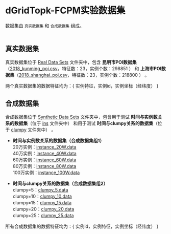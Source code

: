 dGridTopk-FCPM实验数据集<br>
======

数据集由 `真实数据集` 和 `合成数据集` 组成。<br>
<br>

真实数据集<br>
-------
真实数据集位于 [Real Data Sets](https://github.com/stykel/dGridTopk-FCPM/tree/main/Real%20Data%20Sets) 文件夹中，包含 **昆明市POI数据集**（[2018_kunming_poi.csv](https://github.com/stykel/dGridTopk-FCPM/blob/main/Real%20Data%20Sets/2018_kunming_poi.csv)，特征数：23，实例个数：298851 ） 和 **上海市POI数据集**（[2018_shanghai_poi.csv](https://github.com/stykel/dGridTopk-FCPM/blob/main/Real%20Data%20Sets/2018_shanghai_poi.csv)，特征数：23，实例个数：218800 ） 。
<br>

两个真实数据集的数据特征均为：{ 实例特征，实例id，实例坐标（经纬度） }

合成数据集<br>
------- 
合成数据集位于 [Synthetic Data Sets](https://github.com/stykel/dGridTopk-FCPM/tree/main/Synthetic%20Data%20Sets) 文件夹中，包含用于测试 **时间与实例数关系的数据集**（位于 [ins](https://github.com/stykel/dGridTopk-FCPM/tree/main/Synthetic%20Data%20Sets/ins) 文件夹中） 和用于测试 **时间与clumpy关系的数据集**（位于 [clumpy](https://github.com/stykel/dGridTopk-FCPM/tree/main/Synthetic%20Data%20Sets/clumpy) 文件夹中） 。
<br>

* **时间与实例数关系的数据集（合成数据集组1）**<br>
  20万实例：[instance_20W.data](https://github.com/stykel/dGridTopk-FCPM/blob/main/Synthetic%20Data%20Sets/ins/instance_20W.data) <br>
  40万实例：[instance_40W.data](https://github.com/stykel/dGridTopk-FCPM/blob/main/Synthetic%20Data%20Sets/ins/instance_40W.data) <br>
  60万实例：[instance_60W.data](https://github.com/stykel/dGridTopk-FCPM/blob/main/Synthetic%20Data%20Sets/ins/instance_60W.data) <br>
  80万实例：[instance_80W.data](https://github.com/stykel/dGridTopk-FCPM/blob/main/Synthetic%20Data%20Sets/ins/instance_80W.data) <br>
  100万实例：[instance_100W.data](https://github.com/stykel/dGridTopk-FCPM/blob/main/Synthetic%20Data%20Sets/ins/instance_100W.data) <br>

* **时间与clumpy关系的数据集（合成数据集组2）**<br>
  clumpy=5：[clumpy_5.data](https://github.com/stykel/dGridTopk-FCPM/blob/main/Synthetic%20Data%20Sets/clumpy/clumpy_5.data) <br>
  clumpy=10：[clumpy_10.data](https://github.com/stykel/dGridTopk-FCPM/blob/main/Synthetic%20Data%20Sets/clumpy/clumpy_10.data) <br>
  clumpy=15：[clumpy_15.data](https://github.com/stykel/dGridTopk-FCPM/blob/main/Synthetic%20Data%20Sets/clumpy/clumpy_15.data) <br>
  clumpy=20：[clumpy_20.data](https://github.com/stykel/dGridTopk-FCPM/blob/main/Synthetic%20Data%20Sets/clumpy/clumpy_20.data) <br>
  clumpy=25：[clumpy_25.data](https://github.com/stykel/dGridTopk-FCPM/blob/main/Synthetic%20Data%20Sets/clumpy/clumpy_25.data) <br>

所有合成数据集的数据特征均为：{ 实例id，实例特征，实例坐标（经纬度） }

